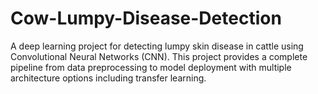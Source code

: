 # Cow-Lumpy-Disease-Detection
A deep learning project for detecting lumpy skin disease in cattle using Convolutional Neural Networks (CNN). This project provides a complete pipeline from data preprocessing to model deployment with multiple architecture options including transfer learning.
